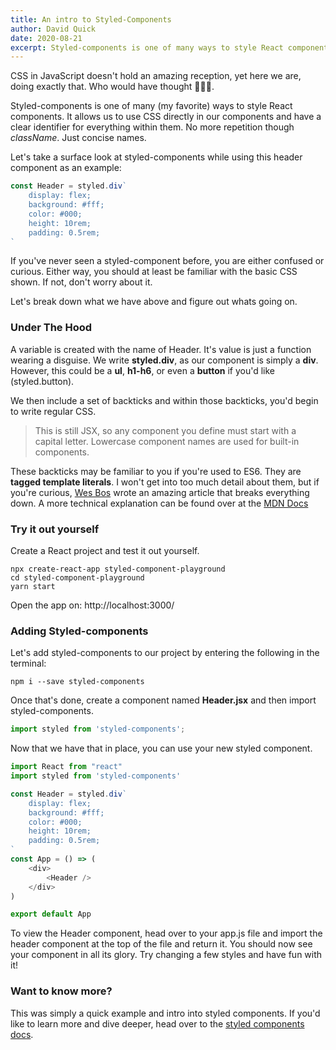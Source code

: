 ```yaml
---
title: An intro to Styled-Components
author: David Quick
date: 2020-08-21
excerpt: Styled-components is one of many ways to style React components. It allows us to use CSS directly in our components.
---
```


[Wes Bos]: https://wesbos.com/tagged-template-literals/

CSS in JavaScript doesn't hold an amazing reception, yet here we are, doing exactly that. Who would have thought 🤷🏽‍♂.

Styled-components is one of many (my favorite) ways to style React components. It allows us to use CSS directly in our components and have a clear identifier for everything within them. No more repetition though *className*. Just concise names. 

Let's take a surface look at styled-components while using this header component as an example:

```javascript
const Header = styled.div`
    display: flex;
    background: #fff;
    color: #000;
    height: 10rem;
    padding: 0.5rem;
`
```

If you've never seen a styled-component before, you are either confused or curious. Either way, 
you should at least be familiar with the basic CSS shown. If not, don't worry about it. 

Let's break down what we have above and figure out whats going on.

### Under The Hood

A variable is created with the name of Header. It's value is just a function wearing a disguise. 
We write **styled.div**, as our component is simply a **div**. However, this could be a **ul**, **h1-h6**, 
or even a **button** if you'd like (styled.button). 

We then include a set of backticks and within those backticks, you'd begin to write regular CSS.

> This is still JSX, so any component you define must start with a capital letter. Lowercase
 component names are used for built-in components.

 These backticks may be familiar to you if you're used to ES6. They are **tagged template literals**. I won't get into too much detail about them, but if you're curious, [Wes Bos](https://wesbos.com/tagged-template-literals/) wrote an amazing article that breaks everything down. A more technical explanation can be found over at the [MDN Docs](https://developer.mozilla.org/en-US/docs/Web/JavaScript/Reference/Template_literals#Tagged_templates)

 ### Try it out yourself

Create a React project and test it out yourself.

```shell
npx create-react-app styled-component-playground
cd styled-component-playground
yarn start
```

Open the app on: http://localhost:3000/ 

### Adding Styled-components

Let's add styled-components to our project by entering the following in the terminal:

 ```shell
 npm i --save styled-components
 ```

 Once that's done, create a component named **Header.jsx** and then import styled-components.

```javascript
import styled from 'styled-components';
```

Now that we have that in place, you can use your new styled component. 

```javascript
import React from "react"
import styled from 'styled-components'

const Header = styled.div`
    display: flex;
    background: #fff;
    color: #000;
    height: 10rem;
    padding: 0.5rem;
`
const App = () => (
    <div>
        <Header /> 
    </div>
)

export default App
```
To view the Header component, head over to your app.js file and import the header component at the top of the file and return it. You should now see your component in all its glory. Try changing a few styles and have fun with it!

### Want to know more? 

This was simply a quick example and intro into styled components. 
If you'd like to learn more and dive deeper, head over to the 
[styled components docs](https://www.styled-components.com/docs).